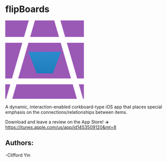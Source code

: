 # flipBoards


<img src="https://github.com/cliffdawg/Nexus/blob/master/Nexus/Resources/Assets.xcassets/Nexus.imageset/cliff.png" width="250">

A dynamic, interaction-enabled corkboard-type iOS app that places special emphasis on the connections/relationships between items.

Download and leave a review on the App Store! **->** https://itunes.apple.com/us/app/id1453509120&mt=8

## Authors:
-Clifford Yin
